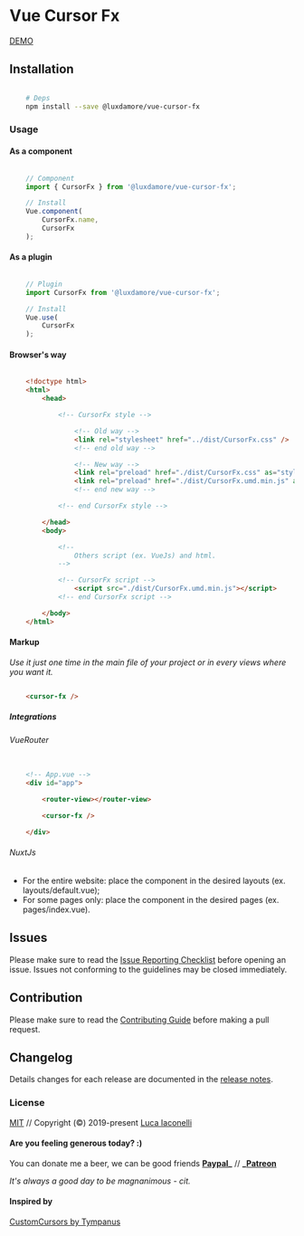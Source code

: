 # Vue Cursor Fx

[DEMO](https://luxdamore.github.io/vue-cursor-fx)

## Installation

```bash

    # Deps
    npm install --save @luxdamore/vue-cursor-fx

```

### Usage

#### As a component

```js

    // Component
    import { CursorFx } from '@luxdamore/vue-cursor-fx';

    // Install
    Vue.component(
        CursorFx.name,
        CursorFx
    );

```

#### As a plugin

```js

    // Plugin
    import CursorFx from '@luxdamore/vue-cursor-fx';

    // Install
    Vue.use(
        CursorFx
    );

```

#### Browser's way

```html

    <!doctype html>
    <html>
        <head>

            <!-- CursorFx style -->

                <!-- Old way -->
                <link rel="stylesheet" href="../dist/CursorFx.css" />
                <!-- end old way -->

                <!-- New way -->
                <link rel="preload" href="./dist/CursorFx.css" as="style" onload="this.rel='stylesheet'" />
                <link rel="preload" href="./dist/CursorFx.umd.min.js" as="script" />
                <!-- end new way -->

            <!-- end CursorFx style -->

        </head>
        <body>

            <!--
                Others script (ex. VueJs) and html.
            -->

            <!-- CursorFx script -->
                <script src="./dist/CursorFx.umd.min.js"></script>
            <!-- end CursorFx script -->

        </body>
    </html>

```

#### Markup

_Use it just one time in the main file of your project or in every views where you want it._

```html

    <cursor-fx />

```

##### Integrations

###### VueRouter

```html

    <!-- App.vue -->
    <div id="app">

        <router-view></router-view>

        <cursor-fx />

    </div>

```

###### NuxtJs

- For the entire website: place the component in the desired layouts (ex. layouts/default.vue);
- For some pages only: place the component in the desired pages (ex. pages/index.vue).

## Issues

Please make sure to read the [Issue Reporting Checklist](https://github.com/LuXDAmore/vue-cursor-fx/blob/master/.github/ISSUE_TEMPLATE/bug_report.md) before opening an issue. Issues not conforming to the guidelines may be closed immediately.

## Contribution

Please make sure to read the [Contributing Guide](https://github.com/LuXDAmore/vue-cursor-fx/blob/master/.github/ISSUE_TEMPLATE/feature_request.md) before making a pull request.

## Changelog

Details changes for each release are documented in the [release notes](https://github.com/LuXDAmore/vue-cursor-fx/blob/master/CHANGELOG.md).

### License

[MIT](http://opensource.org/licenses/MIT) // Copyright (©) 2019-present [Luca Iaconelli](https://lucaiaconelli.it)

#### Are you feeling generous today?  :)

You can donate me a beer, we can be good friends
**[Paypal](https://www.paypal.me/luxdamore)_** // **_[Patreon](https://www.patreon.com/luxdamore)**

_It's always a good day to be magnanimous - cit._

#### Inspired by

[CustomCursors by Tympanus](https://tympanus.net/Tutorials/CustomCursors/index3.html)
